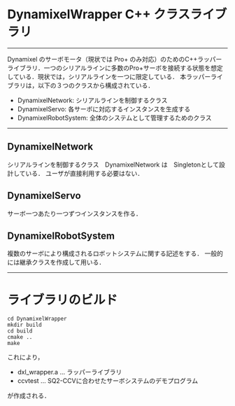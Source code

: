 # DynamixelWrapper C++ クラスライブラリ
---
Dynamixel のサーボモータ（現状では Pro+ のみ対応）のためのC++ラッパーライブラリ．一つのシリアルラインに多数のPro+サーボを接続する状態を想定している．現状では，シリアルラインを一つに限定している．
本ラッパーライブラリは，以下の３つのクラスから構成されている．

- DynamixelNetwork: シリアルラインを制御するクラス
- DynamixelServo: 各サーボに対応するインスタンスを生成する
- DynamixelRobotSystem: 全体のシステムとして管理するためのクラス


---

## DynamixelNetwork

シリアルラインを制御するクラス　DynamixelNetwork は　Singletonとして設計している．
ユーザが直接利用する必要はない．


## DynamixelServo

サーボ一つあたり一つずつインスタンスを作る．


## DynamixelRobotSystem

複数のサーボにより構成されるロボットシステムに関する記述をする．
一般的には継承クラスを作成して用いる．

-----


# ライブラリのビルド

```
cd DynamixelWrapper
mkdir build
cd build
cmake ..
make
```


これにより，

- dxl_wrapper.a ... ラッパーライブラリ
- ccvtest  ...  SQ2-CCVに合わせたサーボシステムのデモプログラム

が作成される．














